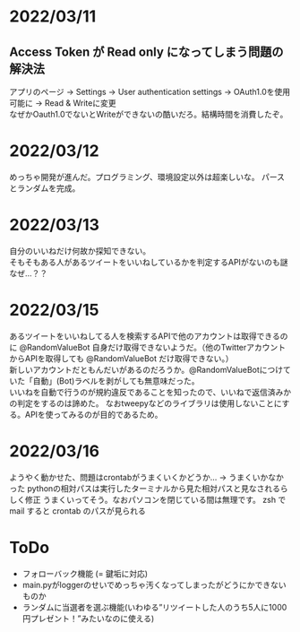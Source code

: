 
# 2022/03/11
  
## Access Token が Read only になってしまう問題の解決法
アプリのページ -> Settings -> User authentication settings -> OAuth1.0を使用可能に -> Read & Writeに変更  
なぜかOauth1.0でないとWriteができないの酷いだろ。結構時間を消費したぞ。　

# 2022/03/12

めっちゃ開発が進んだ。プログラミング、環境設定以外は超楽しいな。
パースとランダムを完成。

# 2022/03/13

自分のいいねだけ何故か探知できない。  
そもそもある人があるツイートをいいねしているかを判定するAPIがないのも謎  
なぜ…？？  

# 2022/03/15

あるツイートをいいねしてる人を検索するAPIで他のアカウントは取得できるのに @RandomValueBot 自身だけ取得できないようだ。（他のTwitterアカウントからAPIを取得しても @RandomValueBot だけ取得できない。）  
新しいアカウントだともんだいがあるのだろうか。@RandomValueBotにつけていた「自動」(Bot)ラベルを剥がしても無意味だった。  
いいねを自動で行うのが規約違反であることを知ったので、いいねで返信済みかの判定をするのは諦めた。
なおtweepyなどのライブラリは使用しないことにする。APIを使ってみるのが目的であるため。  

# 2022/03/16

ようやく動かせた、問題はcrontabがうまくいくかどうか… -> うまくいかなかった
pythonの相対パスは実行したターミナルから見た相対パスと見なされるらしく修正
うまくいってそう。なおパソコンを閉じている間は無理です。
zsh で mail すると crontab のパスが見られる


# ToDo

- フォローバック機能 (= 鍵垢に対応)
- main.pyがloggerのせいでめっちゃ汚くなってしまったがどうにかできないものか
- ランダムに当選者を選ぶ機能(いわゆる”リツイートした人のうち5人に1000円プレゼント！”みたいなのに使える)


